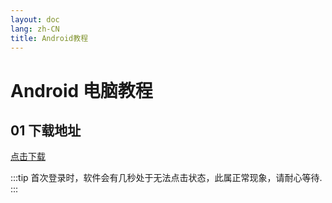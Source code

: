 ```yaml
---
layout: doc
lang: zh-CN
title: Android教程
---
```


# Android 电脑教程

## 01 下载地址

[点击下载](https://list.tyro.wiki/d/home/alist_files/client/3.10/cooc/Digilink-1.3.10-universal-release.apk)

:::tip
首次登录时，软件会有几秒处于无法点击状态，此属正常现象，请耐心等待.
:::